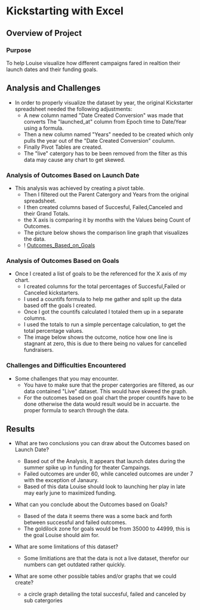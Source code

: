 # Kickstarting with Excel

## Overview of Project

### Purpose
To help Louise visualize how different campaigns fared in realtion their launch dates and their funding goals.

## Analysis and Challenges
- In order to properly visualize the dataset by year, the original Kickstarter spreadsheet needed the following adjustments:
	* A new column named "Date Created Conversion" was made that converts The "launched_at" column from Epoch time to Date/Year using a formula.
	* Then a new column named "Years" needed to be created which only pulls the year out of the "Date Created Conversion" coulumn.
	* Finally Pivot Tables are created. 
	* The "live" catergory has to be been removed from the filter as this data may cause any chart to get skewed.
### Analysis of Outcomes Based on Launch Date
- This analysis was achieved by creating a pivot table. 
	* Then  I filtered out the Parent Catergory and Years from the original spreadsheet. 
	* I then created columns based of Succesful, Failed,Canceled and their Grand Totals.
	* the X axis is comparing it by months with the Values being Count of Outcomes. 
	* The picture below shows the comparison line graph that visualizes the data.
	* ! [Outcomes_Based_on_Goals](Outcomes_Based_on_Goals.png)
	
	
### Analysis of Outcomes Based on Goals
- Once I created a list of goals to be the referenced for the X axis of my chart. 
	* I created columns for the total percentages of Succesful,Failed or Canceled kickstarters.
	* I used a countifs formula to help me gather and split up the data based off the goals I created. 
	* Once I got the countifs calculated I totaled them up in a separate columns.
	* I used the totals to run a simple percentage calculation, to get the total percentage values.
	* The image below shows the outcome, notice how one line is stagnant at zero, this is due to there being no values for cancelled fundraisers.
	
### Challenges and Difficulties Encountered
- Some challenges that you may encounter.
	* You have to make sure that the proper catergories are filtered, as our data contained "Live" dataset. This would have skweed the graph.
	* For the outcomes based on goal chart the proper countifs have to be done otherwise the data would result would be in accuarte. the proper formula to search through the data.
## Results

- What are two conclusions you can draw about the Outcomes based on Launch Date?
	* Based out of the Analysis, It appears that launch dates during the summer spike up in funding for theater Campaings.
	* Failed outcomes are under 60, while canceled outcomes are under 7 with the exception of Janaury.
	* Based of this data Louise should look to launching her play in late may early june to maximized funding.
	
- What can you conclude about the Outcomes based on Goals?
	* Based of the data it seems there was a some back and forth between successful and failed outcomes.
	* The goldilock zone for goals would be from 35000 to 44999, this is the goal Louise should aim for.
	
- What are some limitations of this dataset?
	* Some limitiations are that the data is not a live dataset, therefor our numbers can get outdated rather quickly. 

- What are some other possible tables and/or graphs that we could create?
	* a circle graph detailing the total succesful, failed and canceled by sub catergories
	

